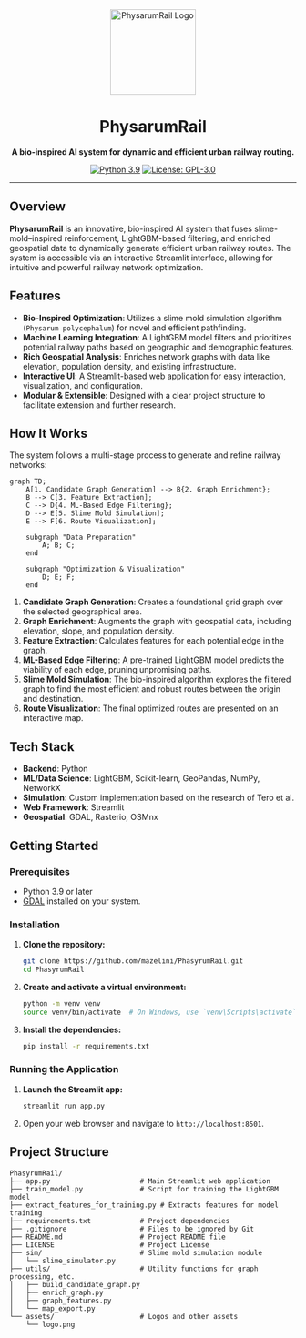 <div align="center">
  <img src="https://raw.githubusercontent.com/mazelini/PhasyrumRail/main/assets/logo.png" alt="PhysarumRail Logo" width="150"/>
  <h1>PhysarumRail</h1>
  <p>
    <strong>A bio-inspired AI system for dynamic and efficient urban railway routing.</strong>
  </p>
  <p>
    <a href="https://www.python.org/downloads/release/python-390/"><img src="https://img.shields.io/badge/Python-3.9-blue.svg" alt="Python 3.9"></a>
    <a href="https://github.com/mazelini/PhasyrumRail/blob/main/LICENSE"><img src="https://img.shields.io/badge/License-GPL--3.0-blue.svg" alt="License: GPL-3.0"></a>
  </p>
</div>

---

##  Overview

**PhysarumRail** is an innovative, bio-inspired AI system that fuses slime-mold–inspired reinforcement, LightGBM-based filtering, and enriched geospatial data to dynamically generate efficient urban railway routes. The system is accessible via an interactive Streamlit interface, allowing for intuitive and powerful railway network optimization.

##  Features

-   **Bio-Inspired Optimization**: Utilizes a slime mold simulation algorithm (`Physarum polycephalum`) for novel and efficient pathfinding.
-   **Machine Learning Integration**: A LightGBM model filters and prioritizes potential railway paths based on geographic and demographic features.
-   **Rich Geospatial Analysis**: Enriches network graphs with data like elevation, population density, and existing infrastructure.
-   **Interactive UI**: A Streamlit-based web application for easy interaction, visualization, and configuration.
-   **Modular & Extensible**: Designed with a clear project structure to facilitate extension and further research.

##  How It Works

The system follows a multi-stage process to generate and refine railway networks:

```mermaid
graph TD;
    A[1. Candidate Graph Generation] --> B{2. Graph Enrichment};
    B --> C[3. Feature Extraction];
    C --> D{4. ML-Based Edge Filtering};
    D --> E[5. Slime Mold Simulation];
    E --> F[6. Route Visualization];

    subgraph "Data Preparation"
        A; B; C;
    end

    subgraph "Optimization & Visualization"
        D; E; F;
    end
```

1.  **Candidate Graph Generation**: Creates a foundational grid graph over the selected geographical area.
2.  **Graph Enrichment**: Augments the graph with geospatial data, including elevation, slope, and population density.
3.  **Feature Extraction**: Calculates features for each potential edge in the graph.
4.  **ML-Based Edge Filtering**: A pre-trained LightGBM model predicts the viability of each edge, pruning unpromising paths.
5.  **Slime Mold Simulation**: The bio-inspired algorithm explores the filtered graph to find the most efficient and robust routes between the origin and destination.
6.  **Route Visualization**: The final optimized routes are presented on an interactive map.

##  Tech Stack

-   **Backend**: Python
-   **ML/Data Science**: LightGBM, Scikit-learn, GeoPandas, NumPy, NetworkX
-   **Simulation**: Custom implementation based on the research of Tero et al.
-   **Web Framework**: Streamlit
-   **Geospatial**: GDAL, Rasterio, OSMnx

##  Getting Started

### Prerequisites

-   Python 3.9 or later
-   [GDAL](https://gdal.org/download.html) installed on your system.

### Installation

1.  **Clone the repository:**
    ```bash
    git clone https://github.com/mazelini/PhasyrumRail.git
    cd PhasyrumRail
    ```

2.  **Create and activate a virtual environment:**
    ```bash
    python -m venv venv
    source venv/bin/activate  # On Windows, use `venv\Scripts\activate`
    ```

3.  **Install the dependencies:**
    ```bash
    pip install -r requirements.txt
    ```

### Running the Application

1.  **Launch the Streamlit app:**
    ```bash
    streamlit run app.py
    ```

2.  Open your web browser and navigate to `http://localhost:8501`.

##  Project Structure

```
PhasyrumRail/
├── app.py                      # Main Streamlit web application
├── train_model.py              # Script for training the LightGBM model
├── extract_features_for_training.py # Extracts features for model training
├── requirements.txt            # Project dependencies
├── .gitignore                  # Files to be ignored by Git
├── README.md                   # Project README file
├── LICENSE                     # Project License
├── sim/                        # Slime mold simulation module
│   └── slime_simulator.py
├── utils/                      # Utility functions for graph processing, etc.
│   ├── build_candidate_graph.py
│   ├── enrich_graph.py
│   ├── graph_features.py
│   └── map_export.py
└── assets/                     # Logos and other assets
    └── logo.png
```

